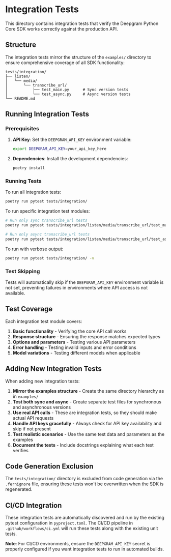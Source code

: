 # Integration Tests

This directory contains integration tests that verify the Deepgram Python Core SDK works correctly against the production API.

## Structure

The integration tests mirror the structure of the `examples/` directory to ensure comprehensive coverage of all SDK functionality:

```
tests/integration/
├── listen/
│   └── media/
│       └── transcribe_url/
│           ├── test_main.py      # Sync version tests
│           └── test_async.py     # Async version tests
└── README.md
```

## Running Integration Tests

### Prerequisites

1. **API Key**: Set the `DEEPGRAM_API_KEY` environment variable:

   ```bash
   export DEEPGRAM_API_KEY=your_api_key_here
   ```

2. **Dependencies**: Install the development dependencies:
   ```bash
   poetry install
   ```

### Running Tests

To run all integration tests:

```bash
poetry run pytest tests/integration/
```

To run specific integration test modules:

```bash
# Run only sync transcribe_url tests
poetry run pytest tests/integration/listen/media/transcribe_url/test_main.py

# Run only async transcribe_url tests
poetry run pytest tests/integration/listen/media/transcribe_url/test_async.py
```

To run with verbose output:

```bash
poetry run pytest tests/integration/ -v
```

### Test Skipping

Tests will automatically skip if the `DEEPGRAM_API_KEY` environment variable is not set, preventing failures in environments where API access is not available.

## Test Coverage

Each integration test module covers:

1. **Basic functionality** - Verifying the core API call works
2. **Response structure** - Ensuring the response matches expected types
3. **Options and parameters** - Testing various API parameters
4. **Error handling** - Testing invalid inputs and error conditions
5. **Model variations** - Testing different models when applicable

## Adding New Integration Tests

When adding new integration tests:

1. **Mirror the examples structure** - Create the same directory hierarchy as in `examples/`
2. **Test both sync and async** - Create separate test files for synchronous and asynchronous versions
3. **Use real API calls** - These are integration tests, so they should make actual API requests
4. **Handle API keys gracefully** - Always check for API key availability and skip if not present
5. **Test realistic scenarios** - Use the same test data and parameters as the examples
6. **Document the tests** - Include docstrings explaining what each test verifies

## Code Generation Exclusion

The `tests/integration/` directory is excluded from code generation via the `.fernignore` file, ensuring these tests won't be overwritten when the SDK is regenerated.

## CI/CD Integration

These integration tests are automatically discovered and run by the existing pytest configuration in `pyproject.toml`. The CI/CD pipeline in `.github/workflows/ci.yml` will run these tests along with the existing unit tests.

**Note**: For CI/CD environments, ensure the `DEEPGRAM_API_KEY` secret is properly configured if you want integration tests to run in automated builds.
